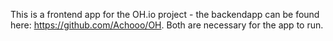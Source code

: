 This is a frontend app for the OH.io project - the backendapp can be found here: https://github.com/Achooo/OH. 
Both are necessary for the app to run.



